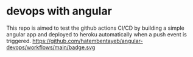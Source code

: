 # devops with angular 

This repo is aimed to test the github actions CI/CD by building a simple angular app and deployed to heroku automatically when a push event is triggered.
https://github.com/hatembentayeb/angular-devops/workflows/main/badge.svg


